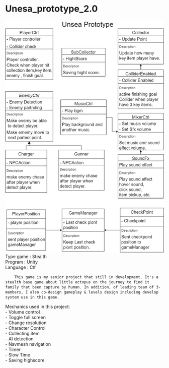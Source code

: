 # Unesa_prototype_2.0
![](Images/Unsea%20Prototype.png)  
Type game : Stealth  
Program : Unity  
Language : C#  
   
        This game is my senior project that still in development. It's a stealth base game about little octopus on the journey to find it family that been capture by human. In addition, of leading team of 3-members, I also co-design gameplay & levels design including develop system use in this game.  
      
Mechanics used in this project:   
    - Volume control  
    - Toggle full screen  
    - Change resolution  
    - Character Control  
    - Collecting item  
    - AI detection  
    - Navmesh navigation  
    - Timer  
    - Slow Time  
    - Saving highscore  
